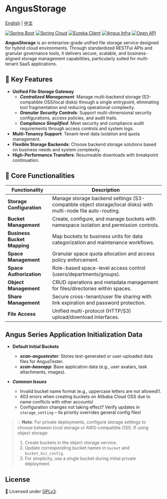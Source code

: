 # AngusStorage

[English](README_en.md) | [中文](README.md)

[![Spring Boot](https://img.shields.io/badge/Spring%20Boot-3.4.0-brightgreen)](https://spring.io/projects/spring-boot)
[![Spring Cloud](https://img.shields.io/badge/Spring%20Cloud-4.2.0-brightgreen)](https://spring.io/projects/spring-cloud)
[![Eureka Client](https://img.shields.io/badge/Eureka%20Client-2.0.4-lightgrey)](https://spring.io/projects/spring-cloud-netflix)
[![Angus Infra](https://img.shields.io/badge/Angus%20Infra-1.0.0-red)](https://github.com/xcancloud/AngusInfra)
[![Open API](https://img.shields.io/badge/Open%20API-3.0.1-blue)](https://swagger.io/specification/)

**AngusStorage** is an enterprise-grade unified file storage service designed for hybrid cloud environments. Through standardized RESTFul APIs and granular governance tools, it delivers secure, scalable, and business-aligned storage management capabilities, particularly suited for multi-tenant SaaS applications.

## 🚀 Key Features

- **Unified File Storage Gateway**
    - ***Centralized Management***: Manage multi-backend storage (S3-compatible OSS/local disks) through a single entrypoint, eliminating tool fragmentation and reducing operational complexity.
    - ***Granular Security Controls***: Support multi-dimensional security configurations, access policies, and audit trails.
    - ***Compliance Simplified***: Meet security and compliance audit requirements through access controls and system logs.
- **Multi-Tenancy Support**: Tenant-level data isolation and quota management.
- **Flexible Storage Backends**: Choose backend storage solutions based on business needs and system complexity.
- **High-Performance Transfers**: Resumeable downloads with breakpoint continuation.

## 🚀 Core Functionalities

| Functionality | Description |  
|---------------|-------------|  
| **Storage Configuration** | Manage storage backend settings (S3-compatible object storage/local disks) with multi-node file auto-routing. |  
| **Bucket Management** | Create, configure, and manage buckets with namespace isolation and permission controls. |  
| **Business Bucket Mapping** | Map buckets to business units for data categorization and maintenance workflows. |  
| **Space Management** | Granular space quota allocation and access policy enforcement. |  
| **Space Authorization** | Role-based space-level access control (users/departments/groups). |  
| **Object Management** | CRUD operations and metadata management for files/directories within spaces. |  
| **Share Management** | Secure cross-tenant/user file sharing with link expiration and password protection. |  
| **File Access** | Unified multi-protocol (HTTP/S3) upload/download interfaces. |  

## Angus Series Application Initialization Data

- **Default Initial Buckets**
    - ***xcan-angustester***: Stores test-generated or user-uploaded data files for AngusTester.
    - ***xcan-baseapp***: Base application data (e.g., user avatars, task attachments, images).

- ***Common Issues***
    - Invalid bucket name format (e.g., uppercase letters are not allowed!).
    - 403 errors when creating buckets on Alibaba Cloud OSS due to name conflicts with other accounts!
    - Configuration changes not taking effect? Verify updates in `storage_setting` – its priority overrides general config files!

> 💡 **Note**: For private deployments, configure storage settings to choose between local storage or AWS-compatible OSS. If using object storage:
> 1. Create buckets in the object storage service.
> 2. Update corresponding bucket names in `bucket` and `bucket_biz_config`.
> 3. For simplicity, use a single bucket during initial private deployment.

## License

📜 Licensed under [GPLv3](https://www.gnu.org/licenses/gpl-3.0.html).
